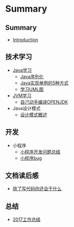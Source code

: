 # Summary

## Summary

* [Introduction](README.md)

## 技术学习

* [Java学习](javaxue-xi.md)
  * [Java序列化](技术学习/Java学习/Java序列化.md)
  * [Java实现单例的5种方式](技术学习/Java学习/Java实现单例的5种方式.md)
  * [学习UML图](技术学习/Java学习/学习UML图.md)
* [JVM学习](jvmxue-xi.md)
  * [自己动手编译OPENJDK](技术学习/JVM学习/自己动手编译OPENJDK.md)
* Java设计模式
  * [设计模式概述](技术学习/Java设计模式/设计模式概述.md)

## 开发

* 小程序
  * [小程序开发问题总结](开发/小程序/小程序开发问题总结.md)
  * [小程序bug](开发/小程序/小程序bug.md)

## 文档读后感

* [ 除了写代码你还会干什么](文章读后感/除了写代码你还会干什么.md)

## 总结

* [2017工作总结](总结/2017工作总结-hide.md)

